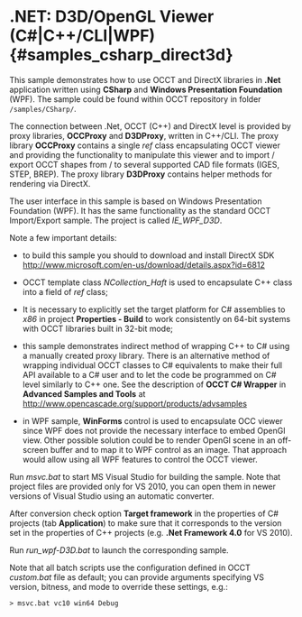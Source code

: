 .NET: D3D/OpenGL Viewer (C#|C++/CLI|WPF) {#samples_csharp_direct3d}
==================
	
This sample demonstrates how to use OCCT and DirectX libraries in <b>.Net</b> application
written using **CSharp** and **Windows Presentation Foundation** (WPF).
The sample could be found within OCCT repository in folder `/samples/CSharp/`.

The connection between .Net, OCCT (C++) and DirectX level is provided by proxy libraries,
**OCCProxy** and **D3DProxy**, written in C++/CLI. The proxy library **OCCProxy**  contains a single
*ref* class encapsulating OCCT viewer and providing the functionality to manipulate this viewer
and to import / export OCCT shapes from / to several supported CAD file formats (IGES, STEP,
BREP). The proxy library **D3DProxy** contains helper methods for rendering via DirectX.  

The user interface in this sample is based on Windows Presentation Foundation (WPF).
It has the same functionality as the standard OCCT Import/Export sample. The project is 
called *IE_WPF_D3D*.

Note a few important details:

- to build this sample you should to download and install DirectX SDK
  http://www.microsoft.com/en-us/download/details.aspx?id=6812

- OCCT template class *NCollection_Haft* is used to encapsulate C++ class into a field of *ref* class; 
  
- It is necessary to explicitly set the target platform for  C# assemblies to *x86*
  in project **Properties - Build** to work consistently on 64-bit systems with OCCT libraries built in 32-bit mode;
  
- this sample demonstrates indirect method of wrapping C++ to C# using a manually
  created proxy library. There is an alternative method of wrapping individual
  OCCT classes to C# equivalents to make their full API available to a C# user
  and to let the code be programmed on C# level similarly to C++ one. See the description
  of **OCCT C# Wrapper** in **Advanced Samples and Tools** at 
  http://www.opencascade.org/support/products/advsamples

- in WPF sample, **WinForms** control is used to encapsulate OCC viewer since WPF 
  does not provide the necessary interface to embed OpenGl view. Other possible
  solution could be to render OpenGl scene in an off-screen buffer and to map it
  to WPF control as an image. That approach would allow using all WPF features to
  control the OCCT viewer.

Run *msvc.bat* to start MS Visual Studio for building the sample.
Note that project files are provided only for VS 2010, you can open them in
newer versions of Visual Studio using an automatic converter.

After conversion check option **Target framework** in the properties of C# projects 
(tab **Application**) to make sure that it corresponds to the version set in
the properties of C++ projects (e.g. <b>.Net Framework 4.0</b> for VS 2010).

Run *run_wpf-D3D.bat* to launch the corresponding sample.

Note that all batch scripts use the configuration defined in OCCT *custom.bat* file
as default; you can provide arguments specifying VS version, bitness, and mode
to override these settings, e.g.:

	> msvc.bat vc10 win64 Debug
